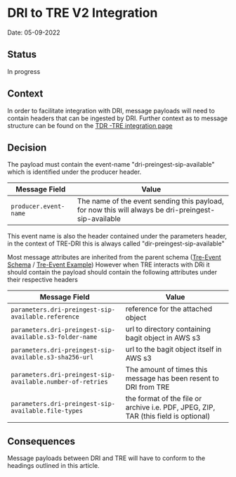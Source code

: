 # DRI to TRE V2 Integration

Date: 05-09-2022

## Status

In progress

## Context

In order to facilitate integration with DRI, message payloads will need to contain headers that can be ingested by DRI. Further context as to message structure can be found 
on the [TDR -TRE integration page](https://github.com/nationalarchives/da-transform-dev-documentation/blob/master/architecture-decision-records/003-New-TDR-TRE-integration.md#tdr-to-tre-new-bagit-event)

## Decision

The payload must contain the event-name "dri-preingest-sip-available" which is identified under the producer header. 

| Message Field         | Value                                                                                               |
|-----------------------|-----------------------------------------------------------------------------------------------------|
| `producer.event-name` | The name of the event sending this payload, for now this will always be dri-preingest-sip-available |

This event name is also the header contained under the parameters header, in the context of TRE-DRI this is always called "dir-preingest-sip-available"

Most message attributes are inherited from the parent schema ([Tre-Event Schema](https://github.com/nationalarchives/da-transform-schemas/blob/main/tre_schemas/tre-event.json)
/ [Tre-Event Example]()) However when TRE interacts with DRi it should contain the payload should contain the following attributes under their respective headers

| Message Field                                              | Value                                                                                |
|------------------------------------------------------------|--------------------------------------------------------------------------------------|
| `parameters.dri-preingest-sip-available.reference`         | reference for the attached object                                                    |
| `parameters.dri-preingest-sip-available.s3-folder-name`    | url to directory containing bagit object in AWS s3                                   |
| `parameters.dri-preingest-sip-available.s3-sha256-url`     | url to the bagit object itself in AWS s3                                             |
| `parameters.dri-preingest-sip-available.number-of-retries` | The amount of times this message has been resent to DRI from TRE                     |
| `parameters.dri-preingest-sip-available.file-types`        | the format of the file or archive i.e. PDF, JPEG, ZIP, TAR  (this field is optional) |

## Consequences

Message payloads between DRI and TRE will have to conform to the headings outlined in this article.
